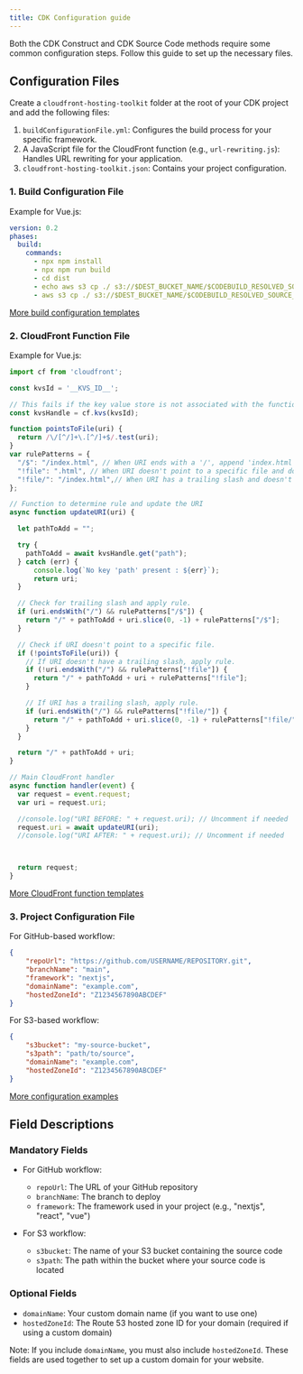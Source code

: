 ```yaml
---
title: CDK Configuration guide
---
```


Both the CDK Construct and CDK Source Code methods require some common configuration steps. Follow this guide to set up the necessary files.

## Configuration Files

Create a `cloudfront-hosting-toolkit` folder at the root of your CDK project and add the following files:

1. `buildConfigurationFile.yml`: Configures the build process for your specific framework.
2. A JavaScript file for the CloudFront function (e.g., `url-rewriting.js`): Handles URL rewriting for your application.
3. `cloudfront-hosting-toolkit.json`: Contains your project configuration.

### 1. Build Configuration File

Example for Vue.js:

```yaml
version: 0.2
phases:
  build:
    commands:
      - npx npm install
      - npx npm run build
      - cd dist
      - echo aws s3 cp ./ s3://$DEST_BUCKET_NAME/$CODEBUILD_RESOLVED_SOURCE_VERSION/ --recursive #don't change this line
      - aws s3 cp ./ s3://$DEST_BUCKET_NAME/$CODEBUILD_RESOLVED_SOURCE_VERSION/ --recursive #don't change this line
```

[More build configuration templates](https://github.com/awslabs/cloudfront-hosting-toolkit/tree/main/resources/build_config_templates)

### 2. CloudFront Function File

Example for Vue.js:

```javascript
import cf from 'cloudfront';

const kvsId = '__KVS_ID__';

// This fails if the key value store is not associated with the function
const kvsHandle = cf.kvs(kvsId);

function pointsToFile(uri) {
  return /\/[^/]+\.[^/]+$/.test(uri);
}
var rulePatterns = {
  "/$": "/index.html", // When URI ends with a '/', append 'index.html'
  "!file": ".html", // When URI doesn't point to a specific file and doesn't have a trailing slash, append '.html'
  "!file/": "/index.html",// When URI has a trailing slash and doesn't point to a specific file, append 'index.html'
};

// Function to determine rule and update the URI
async function updateURI(uri) {

  let pathToAdd = "";

  try {
    pathToAdd = await kvsHandle.get("path");
  } catch (err) {
      console.log(`No key 'path' present : ${err}`);
      return uri;
  }

  // Check for trailing slash and apply rule.
  if (uri.endsWith("/") && rulePatterns["/$"]) {
    return "/" + pathToAdd + uri.slice(0, -1) + rulePatterns["/$"];
  }

  // Check if URI doesn't point to a specific file.
  if (!pointsToFile(uri)) {
    // If URI doesn't have a trailing slash, apply rule.
    if (!uri.endsWith("/") && rulePatterns["!file"]) {
      return "/" + pathToAdd + uri + rulePatterns["!file"];
    }

    // If URI has a trailing slash, apply rule.
    if (uri.endsWith("/") && rulePatterns["!file/"]) {
      return "/" + pathToAdd + uri.slice(0, -1) + rulePatterns["!file/"];
    }
  }

  return "/" + pathToAdd + uri;
}

// Main CloudFront handler
async function handler(event) {
  var request = event.request;
  var uri = request.uri;

  //console.log("URI BEFORE: " + request.uri); // Uncomment if needed
  request.uri = await updateURI(uri); 
  //console.log("URI AFTER: " + request.uri); // Uncomment if needed



  return request;
}

```

[More CloudFront function templates](https://github.com/awslabs/cloudfront-hosting-toolkit/tree/main/resources/cff_templates)

### 3. Project Configuration File

For GitHub-based workflow:

```json
{
    "repoUrl": "https://github.com/USERNAME/REPOSITORY.git",
    "branchName": "main",
    "framework": "nextjs",
    "domainName": "example.com",
    "hostedZoneId": "Z1234567890ABCDEF"
}
```

For S3-based workflow:

```json
{
    "s3bucket": "my-source-bucket",
    "s3path": "path/to/source",
    "domainName": "example.com",
    "hostedZoneId": "Z1234567890ABCDEF"
}
```

[More configuration examples](https://github.com/your-repo-link/configuration-examples)

## Field Descriptions

### Mandatory Fields

- For GitHub workflow:
  - `repoUrl`: The URL of your GitHub repository
  - `branchName`: The branch to deploy
  - `framework`: The framework used in your project (e.g., "nextjs", "react", "vue")

- For S3 workflow:
  - `s3bucket`: The name of your S3 bucket containing the source code
  - `s3path`: The path within the bucket where your source code is located

### Optional Fields

- `domainName`: Your custom domain name (if you want to use one)
- `hostedZoneId`: The Route 53 hosted zone ID for your domain (required if using a custom domain)

Note: If you include `domainName`, you must also include `hostedZoneId`. These fields are used together to set up a custom domain for your website.
